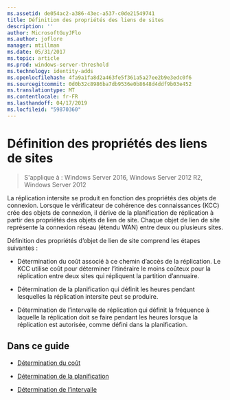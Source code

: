 ```yaml
---
ms.assetid: de054ac2-a386-43ec-a537-c0de21549741
title: Définition des propriétés des liens de sites
description: ''
author: MicrosoftGuyJFlo
ms.author: joflore
manager: mtillman
ms.date: 05/31/2017
ms.topic: article
ms.prod: windows-server-threshold
ms.technology: identity-adds
ms.openlocfilehash: 4fa9a1fa8d2a463fe5f361a5a27ee2b9e3edc0f6
ms.sourcegitcommit: 0d0b32c8986ba7db9536e0b8648d4ddf9b03e452
ms.translationtype: MT
ms.contentlocale: fr-FR
ms.lasthandoff: 04/17/2019
ms.locfileid: "59870360"
---
```

# <a name="setting-site-link-properties"></a>Définition des propriétés des liens de sites

>S'applique à : Windows Server 2016, Windows Server 2012 R2, Windows Server 2012

La réplication intersite se produit en fonction des propriétés des objets de connexion. Lorsque le vérificateur de cohérence des connaissances (KCC) crée des objets de connexion, il dérive de la planification de réplication à partir des propriétés des objets de lien de site. Chaque objet de lien de site représente la connexion réseau (étendu WAN) entre deux ou plusieurs sites.  
  
Définition des propriétés d’objet de lien de site comprend les étapes suivantes :  
  
-   Détermination du coût associé à ce chemin d’accès de la réplication. Le KCC utilise coût pour déterminer l’itinéraire le moins coûteux pour la réplication entre deux sites qui répliquent la partition d’annuaire.  
  
-   Détermination de la planification qui définit les heures pendant lesquelles la réplication intersite peut se produire.  
  
-   Détermination de l’intervalle de réplication qui définit la fréquence à laquelle la réplication doit se faire pendant les heures lorsque la réplication est autorisée, comme défini dans la planification.  
  
## <a name="in-this-guide"></a>Dans ce guide  
  
-   [Détermination du coût](../../ad-ds/plan/Determining-the-Cost.md)  
  
-   [Détermination de la planification](../../ad-ds/plan/Determining-the-Schedule.md)  
  
-   [Détermination de l’intervalle](../../ad-ds/plan/Determining-the-Interval.md)  
  


